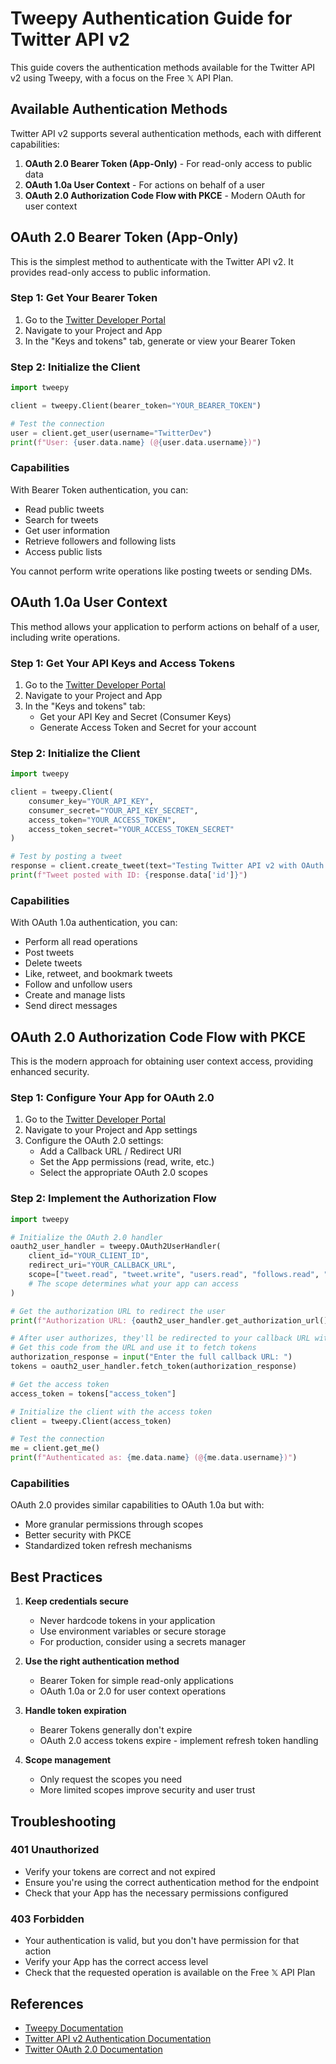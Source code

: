 # Tweepy Authentication Guide for Twitter API v2

This guide covers the authentication methods available for the Twitter API v2 using Tweepy, with a focus on the Free 𝕏 API Plan.

## Available Authentication Methods

Twitter API v2 supports several authentication methods, each with different capabilities:

1. **OAuth 2.0 Bearer Token (App-Only)** - For read-only access to public data
2. **OAuth 1.0a User Context** - For actions on behalf of a user
3. **OAuth 2.0 Authorization Code Flow with PKCE** - Modern OAuth for user context

## OAuth 2.0 Bearer Token (App-Only)

This is the simplest method to authenticate with the Twitter API v2. It provides read-only access to public information.

### Step 1: Get Your Bearer Token

1. Go to the [Twitter Developer Portal](https://developer.twitter.com/en/portal/dashboard)
2. Navigate to your Project and App
3. In the "Keys and tokens" tab, generate or view your Bearer Token

### Step 2: Initialize the Client

```python
import tweepy

client = tweepy.Client(bearer_token="YOUR_BEARER_TOKEN")

# Test the connection
user = client.get_user(username="TwitterDev")
print(f"User: {user.data.name} (@{user.data.username})")
```

### Capabilities

With Bearer Token authentication, you can:
- Read public tweets
- Search for tweets
- Get user information
- Retrieve followers and following lists
- Access public lists

You cannot perform write operations like posting tweets or sending DMs.

## OAuth 1.0a User Context

This method allows your application to perform actions on behalf of a user, including write operations.

### Step 1: Get Your API Keys and Access Tokens

1. Go to the [Twitter Developer Portal](https://developer.twitter.com/en/portal/dashboard)
2. Navigate to your Project and App
3. In the "Keys and tokens" tab:
   - Get your API Key and Secret (Consumer Keys)
   - Generate Access Token and Secret for your account

### Step 2: Initialize the Client

```python
import tweepy

client = tweepy.Client(
    consumer_key="YOUR_API_KEY",
    consumer_secret="YOUR_API_KEY_SECRET",
    access_token="YOUR_ACCESS_TOKEN",
    access_token_secret="YOUR_ACCESS_TOKEN_SECRET"
)

# Test by posting a tweet
response = client.create_tweet(text="Testing Twitter API v2 with OAuth 1.0a!")
print(f"Tweet posted with ID: {response.data['id']}")
```

### Capabilities

With OAuth 1.0a authentication, you can:
- Perform all read operations
- Post tweets
- Delete tweets
- Like, retweet, and bookmark tweets
- Follow and unfollow users
- Create and manage lists
- Send direct messages

## OAuth 2.0 Authorization Code Flow with PKCE

This is the modern approach for obtaining user context access, providing enhanced security.

### Step 1: Configure Your App for OAuth 2.0

1. Go to the [Twitter Developer Portal](https://developer.twitter.com/en/portal/dashboard)
2. Navigate to your Project and App settings
3. Configure the OAuth 2.0 settings:
   - Add a Callback URL / Redirect URI
   - Set the App permissions (read, write, etc.)
   - Select the appropriate OAuth 2.0 scopes

### Step 2: Implement the Authorization Flow

```python
import tweepy

# Initialize the OAuth 2.0 handler
oauth2_user_handler = tweepy.OAuth2UserHandler(
    client_id="YOUR_CLIENT_ID",
    redirect_uri="YOUR_CALLBACK_URL",
    scope=["tweet.read", "tweet.write", "users.read", "follows.read", "follows.write"],
    # The scope determines what your app can access
)

# Get the authorization URL to redirect the user
print(f"Authorization URL: {oauth2_user_handler.get_authorization_url()}")

# After user authorizes, they'll be redirected to your callback URL with a code
# Get this code from the URL and use it to fetch tokens
authorization_response = input("Enter the full callback URL: ")
tokens = oauth2_user_handler.fetch_token(authorization_response)

# Get the access token
access_token = tokens["access_token"]

# Initialize the client with the access token
client = tweepy.Client(access_token)

# Test the connection
me = client.get_me()
print(f"Authenticated as: {me.data.name} (@{me.data.username})")
```

### Capabilities

OAuth 2.0 provides similar capabilities to OAuth 1.0a but with:
- More granular permissions through scopes
- Better security with PKCE
- Standardized token refresh mechanisms

## Best Practices

1. **Keep credentials secure**
   - Never hardcode tokens in your application
   - Use environment variables or secure storage
   - For production, consider using a secrets manager

2. **Use the right authentication method**
   - Bearer Token for simple read-only applications
   - OAuth 1.0a or 2.0 for user context operations

3. **Handle token expiration**
   - Bearer Tokens generally don't expire
   - OAuth 2.0 access tokens expire - implement refresh token handling

4. **Scope management**
   - Only request the scopes you need
   - More limited scopes improve security and user trust

## Troubleshooting

### 401 Unauthorized

- Verify your tokens are correct and not expired
- Ensure you're using the correct authentication method for the endpoint
- Check that your App has the necessary permissions configured

### 403 Forbidden

- Your authentication is valid, but you don't have permission for that action
- Verify your App has the correct access level
- Check that the requested operation is available on the Free 𝕏 API Plan

## References

- [Tweepy Documentation](https://docs.tweepy.org/)
- [Twitter API v2 Authentication Documentation](https://developer.twitter.com/en/docs/authentication/overview)
- [Twitter OAuth 2.0 Documentation](https://developer.twitter.com/en/docs/authentication/oauth-2-0)